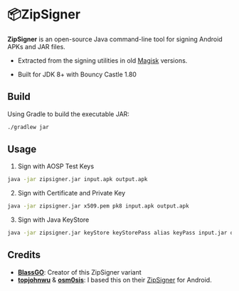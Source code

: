 # 📦ZipSigner

**ZipSigner** is an open-source Java command-line tool for signing Android APKs and JAR files.
- Extracted from the signing utilities in old [Magisk](https://github.com/topjohnwu/Magisk) versions. 

- Built for JDK 8+ with Bouncy Castle 1.80

## Build

Using Gradle to build the executable JAR:

```bash
./gradlew jar
```

## Usage

1. Sign with AOSP Test Keys
```bash
java -jar zipsigner.jar input.apk output.apk
```

2. Sign with Certificate and Private Key
```bash
java -jar zipsigner.jar x509.pem pk8 input.apk output.apk
```

3. Sign with Java KeyStore
```bash
java -jar zipsigner.jar keyStore keyStorePass alias keyPass input.jar output.jar
```

## Credits
- [**BlassGO**](https://github.com/BlassGO): Creator of this ZipSigner variant
- [**topjohnwu**](https://github.com/topjohnwu) & [**osm0sis**](https://github.com/osm0sis): I based this on their [ZipSigner](https://github.com/Magisk-Modules-Repo/zipsigner) for Android.
